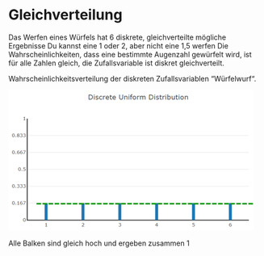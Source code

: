 
# Gleichverteilung

Das Werfen eines Würfels hat 6 diskrete, gleichverteilte mögliche Ergebnisse
Du kannst eine 1 oder 2, aber nicht eine 1,5 werfen
Die Wahrscheinlichkeiten, dass eine bestimmte Augenzahl gewürfelt wird, ist für alle Zahlen gleich, die Zufallsvariable ist diskret gleichverteilt.

Wahrscheinlichkeitsverteilung der diskreten Zufallsvariablen “Würfelwurf“.

![](imgs/2020-03-25-14-13-08.png)

Alle Balken sind gleich hoch und ergeben zusammen 1


